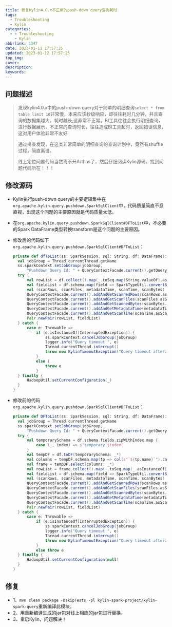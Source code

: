 ```yaml
---
title: 修复Kylin4.0.x不正常的push-down query查询耗时
tags:
  - Troubleshooting
  - Kylin
categories:
  - - Troubleshooting
    - Kylin
abbrlink: 3347
date: 2023-01-11 17:57:25
updated: 2023-01-12 17:57:25
top_img:
cover:
description:
keywords:
---
```


## 问题描述

> 发现kylin4.0.x中的push-down query对于简单的明细查询`select * from table limit 10`非常慢，本来应该秒级响应，却往往耗时几分钟，并且查询的数据集越大，耗时越长,这非常不正常。BI工具往往会执行明细查询，进行数据展示，不正常的查询时长，往往造成BI工具超时，返回错误信息，这对用户体验非常不友好
>
> 通过排查发现，在这类非常简单的明细查询的查询计划中，竟然有shuffle过程，简直离谱。
>
> 线上定位问题代码当然离不开Arthas了，然后仔细阅读Kylin源码，找到问题代码所在！！！

## 修改源码

- Kylin执行push-down query的主要逻辑集中在`org.apache.kylin.query.pushdown.SparkSqlClient`中，代码质量简直不忍直视，出现这个问题的主要原因就是代码质量太低。

- 在`org.apache.kylin.query.pushdown.SparkSqlClient#DFToList`中，不必要的Spark DataFrame类型转换transform是这个问题的主要原因。

- 修改后的代码如下`org.apache.kylin.query.pushdown.SparkSqlClient#DFToList`：

  ```scala
  private def dfToList(ss: SparkSession, sql: String, df: DataFrame): Pair[JList[JList[String]], JList[StructField]] = {
  	val jobGroup = Thread.currentThread.getName
  	ss.sparkContext.setJobGroup(jobGroup,
  		"Pushdown Query Id: " + QueryContextFacade.current().getQueryId, interruptOnCancel = true)
  	try {
  		val rowList = df.collect().map(_.toSeq.map(String.valueOf).asJava).toSeq.asJava
  		val fieldList = df.schema.map(field => SparkTypeUtil.convertSparkFieldToJavaField(field)).asJava
  		val (scanRows, scanFiles, metadataTime, scanTime, scanBytes) = QueryMetricUtils.collectScanMetrics(df.queryExecution.executedPlan)
  		QueryContextFacade.current().addAndGetScannedRows(scanRows.asScala.map(Long2long(_)).sum)
  		QueryContextFacade.current().addAndGetScanFiles(scanFiles.asScala.map(Long2long(_)).sum)
  		QueryContextFacade.current().addAndGetScannedBytes(scanBytes.asScala.map(Long2long(_)).sum)
  		QueryContextFacade.current().addAndGetMetadataTime(metadataTime.asScala.map(Long2long(_)).sum)
  		QueryContextFacade.current().addAndGetScanTime(scanTime.asScala.map(Long2long(_)).sum)
  		Pair.newPair(rowList, fieldList)
  	} catch {
  		case e: Throwable =>
  			if (e.isInstanceOf[InterruptedException]) {
  				ss.sparkContext.cancelJobGroup(jobGroup)
  				logger.info("Query timeout ", e)
  				Thread.currentThread.interrupt()
  				throw new KylinTimeoutException("Query timeout after: " + KylinConfig.getInstanceFromEnv.getQueryTimeoutSeconds + "s")
  			}
  			else {
  				throw e
  			}
  	} finally {
  		HadoopUtil.setCurrentConfiguration(_)
  	}
  }
  ```

- 修改前的代码`org.apache.kylin.query.pushdown.SparkSqlClient#DFToList`：

  ```scala
  private def DFToList(ss: SparkSession, sql: String, df: DataFrame): Pair[JList[JList[String]], JList[StructField]] = {
  	val jobGroup = Thread.currentThread.getName
  	ss.sparkContext.setJobGroup(jobGroup,
  		"Pushdown Query Id: " + QueryContextFacade.current().getQueryId, interruptOnCancel = true)
  	try {
  		val temporarySchema = df.schema.fields.zipWithIndex.map {
  			case (_, index) => s"temporary_$index"
  		}
  		val tempDF = df.toDF(temporarySchema: _*)
  		val columns = tempDF.schema.map(tp => col(s"`${tp.name}`").cast(StringType))
  		val frame = tempDF.select(columns: _*)
  		val rowList = frame.collect().map(_.toSeq.map(_.asInstanceOf[String]).asJava).toSeq.asJava
  		val fieldList = df.schema.map(field => SparkTypeUtil.convertSparkFieldToJavaField(field)).asJava
  		val (scanRows, scanFiles, metadataTime, scanTime, scanBytes) = QueryMetricUtils.collectScanMetrics(frame.queryExecution.executedPlan)
  		QueryContextFacade.current().addAndGetScannedRows(scanRows.asScala.map(Long2long(_)).sum)
  		QueryContextFacade.current().addAndGetScanFiles(scanFiles.asScala.map(Long2long(_)).sum)
  		QueryContextFacade.current().addAndGetScannedBytes(scanBytes.asScala.map(Long2long(_)).sum)
  		QueryContextFacade.current().addAndGetMetadataTime(metadataTime.asScala.map(Long2long(_)).sum)
  		QueryContextFacade.current().addAndGetScanTime(scanTime.asScala.map(Long2long(_)).sum)
  		Pair.newPair(rowList, fieldList)
  	} catch {
  		case e: Throwable =>
  			if (e.isInstanceOf[InterruptedException]) {
  				ss.sparkContext.cancelJobGroup(jobGroup)
  				logger.info("Query timeout ", e)
  				Thread.currentThread.interrupt()
  				throw new KylinTimeoutException("Query timeout after: " + KylinConfig.getInstanceFromEnv.getQueryTimeoutSeconds + "s")
  			}
  			else throw e
  	} finally {
  		HadoopUtil.setCurrentConfiguration(null)
  	}
  }
  ```

## 修复

- 1、`mvn clean package -DskipTests -pl kylin-spark-project/kylin-spark-query`重新编译此模块。
- 2、用重新编译生成的jar包对线上相应的jar包进行替换。
- 3、重启Kylin，问题解决！